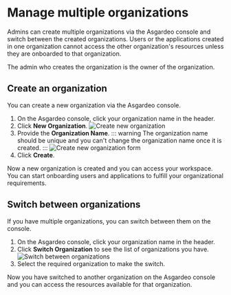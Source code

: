 # Manage multiple organizations
Admins can create multiple organizations via the Asgardeo console and switch between the created organizations. Users or the applications created in one organization cannot access the other organization's resources unless they are onboarded to that organization.

The admin who creates the organization is the <a :href="$withBase('/guides/users/owner/')">owner</a> of the organization.

## Create an organization
You can create a new organization via the Asgardeo console.

1. On the Asgardeo console, click your organization name in the header.
2. Click **New Organization**.
   <img :src="$withBase('/assets/img/guides/organization/manage-organizations/create-new-organization.png')" alt="Create new organization">
3. Provide the **Organization Name**.
    ::: warning
      The organization name should be unique and you can't change the organization name once it is created. 
    :::
    <img :src="$withBase('/assets/img/guides/organization/manage-organizations/create-new-organization-form.png')" alt="Create new organization form">
4. Click **Create**.

Now a new organization is created and you can access your workspace. You can start onboarding users and applications to fulfill your organizational requirements.

## Switch between organizations

If you have multiple organizations, you can switch between them on the console.

1. On the Asgardeo console, click your organization name in the header.
2. Click **Switch Organization** to see the list of organizations you have.
   <img :src="$withBase('/assets/img/guides/organization/manage-organizations/switch-organization.png')" alt="Switch between organizations">
3. Select the required organization to make the switch.

Now you have switched to another organization on the Asgardeo console and you can access the resources available for that organization.

